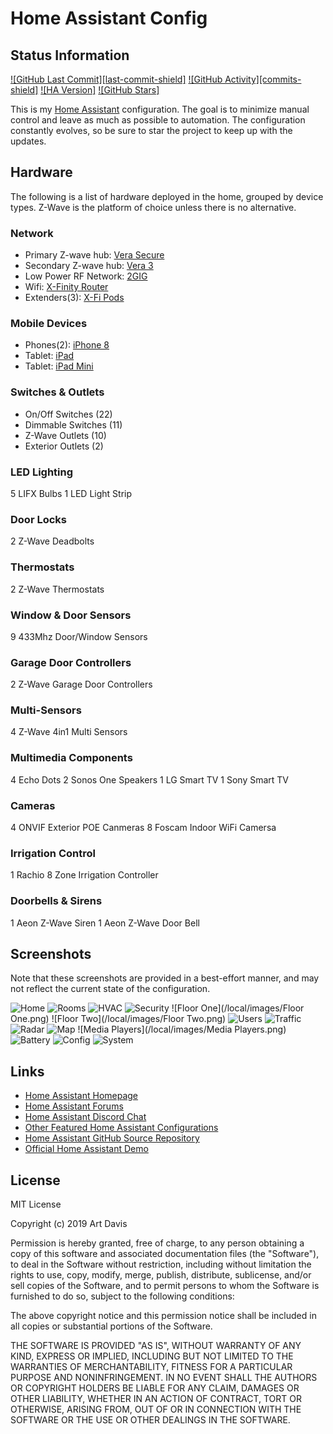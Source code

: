 # Home Assistant Config

## Status Information

[![GitHub Last Commit][last-commit-shield]][commits]
[![GitHub Activity][commits-shield]][commits]
[![HA Version]](home-assistant)
[![GitHub Stars]](https://img.shields.io/github/stars/kartcon/Home-Assistant-Public.svg?style=plasticr)


This is my [Home Assistant](https://home-assistant.io) configuration. The goal is to minimize manual control and leave as much as possible to automation. The configuration constantly evolves, so be sure to star the project to keep up with the updates.
## Hardware

The following is a list of hardware deployed in the home, grouped by device types. Z-Wave is the platform of choice unless there is no alternative.

### Network

- Primary Z-wave hub: [Vera Secure](https://getvera.com/products/verasecure)
- Secondary Z-wave hub: [Vera 3](https://getvera.com/collections/controllers)
- Low Power RF Network: [2GIG](https://getvera.com/products/verasecure)
- Wifi: [X-Finity Router](https://www.xfinity.com/learn/internet-service/wifi)
- Extenders(3): [X-Fi Pods](https://www.xfinity.com/learn/internet-service/wifi/xfi-pod-3pack)

### Mobile Devices

- Phones(2): [iPhone 8](https://www.apple.com)
- Tablet: [iPad](https://www.apple.com)
- Tablet: [iPad Mini](https://www.apple.com)

### Switches & Outlets

- On/Off Switches (22)
- Dimmable Switches (11)
- Z-Wave Outlets (10)
- Exterior Outlets (2)

### LED Lighting

5 LIFX Bulbs
1 LED Light Strip

### Door Locks

2 Z-Wave Deadbolts

### Thermostats

2 Z-Wave Thermostats

### Window & Door Sensors

9 433Mhz Door/Window Sensors

### Garage Door Controllers

2 Z-Wave Garage Door Controllers

### Multi-Sensors

4 Z-Wave 4in1 Multi Sensors

### Multimedia Components

4 Echo Dots
2 Sonos One Speakers
1 LG Smart TV
1 Sony Smart TV

### Cameras

4 ONVIF Exterior POE Canmeras
8 Foscam Indoor WiFi Camersa

### Irrigation Control

1 Rachio 8 Zone Irrigation Controller

### Doorbells & Sirens

1 Aeon Z-Wave Siren
1 Aeon Z-Wave Door Bell

## Screenshots

Note that these screenshots are provided in a best-effort manner, and may not reflect the current state of the configuration.

![Home](/local/images/Home.png)
![Rooms](/local/images/Rooms.png)
![HVAC](/local/images/HVAC.png)
![Security](/local/images/Security.png)
![Floor One](/local/images/Floor One.png)
![Floor Two](/local/images/Floor Two.png)
![Users](/local/images/Users.png)
![Traffic](/local/images/Traffic.png)
![Radar](/local/images/Radar.png)
![Map](/local/images/Map.png)
![Media Players](/local/images/Media Players.png)
![Battery](/local/Battery.png)
![Config](/local/images/Config.png)
![System](/local/images/System.png)

## Links

- [Home Assistant Homepage](<https://home-assistant.io/>)
- [Home Assistant Forums](<https://community.home-assistant.io/>)
- [Home Assistant Discord Chat](<https://discord.gg/c5DvZ4e>)
- [Other Featured Home Assistant Configurations](<https://home-assistant.io/cookbook/>)
- [Home Assistant GitHub Source Repository](<https://github.com/home-assistant/home-assistant>)
- [Official Home Assistant Demo](<https://home-assistant.io/demo/>)

## License

MIT License

Copyright (c) 2019 Art Davis

Permission is hereby granted, free of charge, to any person obtaining a copy
of this software and associated documentation files (the "Software"), to deal
in the Software without restriction, including without limitation the rights
to use, copy, modify, merge, publish, distribute, sublicense, and/or sell
copies of the Software, and to permit persons to whom the Software is
furnished to do so, subject to the following conditions:

The above copyright notice and this permission notice shall be included in all
copies or substantial portions of the Software.

THE SOFTWARE IS PROVIDED "AS IS", WITHOUT WARRANTY OF ANY KIND, EXPRESS OR
IMPLIED, INCLUDING BUT NOT LIMITED TO THE WARRANTIES OF MERCHANTABILITY,
FITNESS FOR A PARTICULAR PURPOSE AND NONINFRINGEMENT. IN NO EVENT SHALL THE
AUTHORS OR COPYRIGHT HOLDERS BE LIABLE FOR ANY CLAIM, DAMAGES OR OTHER
LIABILITY, WHETHER IN AN ACTION OF CONTRACT, TORT OR OTHERWISE, ARISING FROM,
OUT OF OR IN CONNECTION WITH THE SOFTWARE OR THE USE OR OTHER DEALINGS IN THE
SOFTWARE.


[commits]: https://img.shields.io/github/commit-activity/y/kartcon/Home-Assistant-Public
[last-commit]: https://img.shields.io/github/last-commit/kartcon/Home-Assistant-Public
[stars]: https://img.shields.io/github/stars/kartcon/Home-Assistant-Public
[license]: https://img.shields.io/github/license/kartcon/Home-Assistant-Public
[ha-version]: https://img.shields.io/badge/Home%20Assistant-0.98.2-blue.svg
[forks]:	https://img.shields.io/github/forks/kartcon/Home-Assistant-Public
[home-assistant]: https://home-assistant.io
